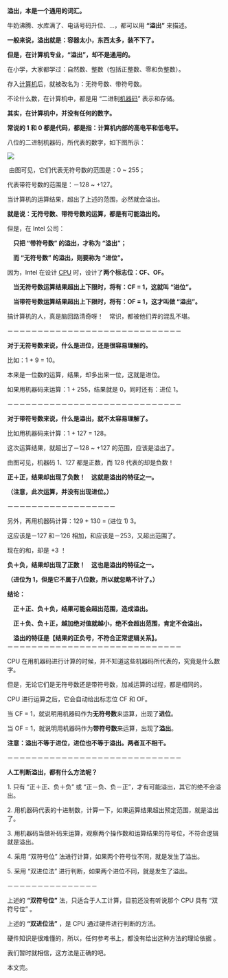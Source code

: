 **溢出，本是一个通用的词汇。**

牛奶沸腾、水库满了、电话号码升位、...，都可以用 **“溢出”** 来描述。

**一般来说，溢出就是：容器太小，东西太多，装不下了。**

**但是，在计算机专业，“溢出”，却不是通用的。**

在小学，大家都学过：自然数、整数（包括正整数、零和负整数）。

存入[计算机](https://so.csdn.net/so/search?q=%E8%AE%A1%E7%AE%97%E6%9C%BA&spm=1001.2101.3001.7020)后，就被改名为：无符号数、带符号数。

不论什么数，在计算机中，都是用 “二进制[机器码](https://so.csdn.net/so/search?q=%E6%9C%BA%E5%99%A8%E7%A0%81&spm=1001.2101.3001.7020)” 表示和存储。

**其实，在计算机中，并没有任何的数字。**

**常说的 1 和 0 都是代码，都是指：计算机内部的高电平和低电平。**

八位的二进制机器码，所代表的数字，如下图所示：

![](https://i-blog.csdnimg.cn/blog_migrate/b0704f4ae40215f39e967fc8359e119d.png)

 由图可见，它们代表无符号数的范围是：0 ~ 255；

代表带符号数的范围是：－128 ~ +127。

当计算机的运算结果，超出了上述的范围，必然就会溢出。

**就是说：无符号数、带符号数的运算，都是有可能溢出的。**

但是，在 Intel 公司：

　**只把 “带符号数” 的溢出，才称为 “溢出”；**

　**而 “无符号数” 的溢出，则要称为 “进位”。**

因为，Intel 在设计 [CPU](https://so.csdn.net/so/search?q=CPU&spm=1001.2101.3001.7020) 时，设计了**两个标志位：CF、OF。**

　**当无符号数运算结果超出上下限时，将有：CF = 1，这就叫 “进位”。**

　**当带符号数运算结果超出上下限时，将有：OF = 1，这才叫做 “溢出”。**

搞计算机的人，真是脑回路清奇呀！　常识，都被他们弄的混乱不堪。

－－－－－－－－－－－－－－－－－－－－－－－－－－－－－

**对于无符号数来说，什么是进位，还是很容易理解的。**

比如：1 + 9 = 10。

本来是一位数的运算，结果，却多出来一位，这就是进位。

如果用机器码来运算：1 + 255，结果就是 0，同时还有：进位 1。　 

－－－－－－－－－－－－－－－－－－－－－－－－－－－－－

**对于带符号数来说，什么是溢出，就不太容易理解了。**

比如用机器码来计算：1 + 127 = 128。

这次运算结果，就超出了－128 ~ +127 的范围，应该是溢出了。 

由图可见，机器码 1、127 都是正数，而 128 代表的却是负数！

**正＋正，结果却出现了负数！　这就是溢出的特征之一。**

**（注意，此次运算，并没有出现进位。）**

**－－－－－－－－－－－－－－－－－－**

另外，再用机器码计算：129 + 130 = (进位 1) 3。

这应该是－127 和－126 相加，和应该是－253，又超出范围了。

现在的和，却是 +3 ！

**负＋负，结果却出现了正数！　这也是溢出的特征之一。**

**（进位为 1，但是它不属于八位数，所以就忽略不计了。）** 

**结论：**

　**正＋正、负＋负，结果可能会超出范围，造成溢出。**

　**正＋负、负＋正，越加绝对值就越小，绝不会超出范围，肯定不会溢出。**

　**溢出的特征是【结果的正负号，不符合正常逻辑关系】。**  
－－－－－－－－－－－－－－－－－－－－－－－－－－－－－

CPU 在用机器码进行计算的时候，并不知道这些机器码所代表的，究竟是什么数字。

但是，无论它们是无符号数还是带符号数，加减运算的过程，都是相同的。

CPU 进行运算之后，它会自动给出标志位 CF 和 OF。

当 CF = 1，就说明用机器码作为**无符号数**来运算，出现了**进位**。

当 OF = 1，就说明用机器码作为**带符号数**来运算，出现了**溢出**。

**注意：溢出不等于进位，进位也不等于溢出。两者互不相干。**

－－－－－－－－－－－－－－－－－－－－－－－－－－－－－

**人工判断溢出，都有什么方法呢？**

1\. 只有 “正＋正、负＋负” 或 “正－负、负－正”，才有可能溢出，其它的绝不会溢出。

2\. 用机器码代表的十进制数，计算一下，如果运算结果超出预定范围，就是溢出了。

3\. 用机器码当做补码来运算，观察两个操作数和运算结果的符号位，不符合逻辑就是溢出。

4\. 采用 “双符号位” 法进行计算，如果两个符号位不同，就是发生了溢出。 

5\. 采用 “双进位法” 进行判断，如果两个进位不同，就是发生了溢出。

－－－－－－－－－－－－－－－

上述的 **“双符号位”** 法，只适合于人工计算，目前还没有听说那个 CPU 具有 “双符号位” 。

上述的 **“双进位法”** ，是 CPU 通过硬件进行判断的方法。

硬件知识是很难懂的，所以，任何参考书上，都没有给出这种方法的理论依据 。

我们暂时就相信，这方法是正确的吧。

本文完。